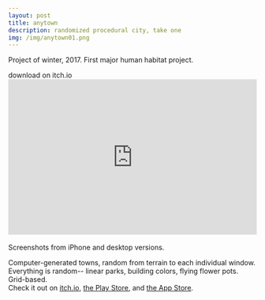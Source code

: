 ```yaml
---
layout: post
title: anytown
description: randomized procedural city, take one
img: /img/anytown01.png
---
```


Project of winter, 2017. First major human habitat project.
<div class="biglink" href="https://ihadtopickaname.deviantart.com/">download on itch.io</div>


<div class="img_row">
	<img class="col three" src="{{ site.baseurl }}/img/anytown01.png" alt="" title="example image"/>
</div>

<iframe width="100%" height="315" src="https://www.youtube.com/embed/lz2xBW96flg?vq=hd720" frameborder="0" allow="autoplay; encrypted-media" allowfullscreen></iframe>

<div class="img_row">
	<img class="col one" src="{{ site.baseurl }}/img/anytown1.PNG" alt="" title="screenshot"/>
	<img class="col one" src="{{ site.baseurl }}/img/anytown3.PNG" alt="" title="screenshot"/>
	<img class="col one" src="{{ site.baseurl }}/img/anytown4.PNG" alt="" title="screenshot"/>
</div>
<div class="col three caption">
	Screenshots from iPhone and desktop versions.
</div>


Computer-generated towns, random from terrain to each individual window. Everything is random-- linear parks, building colors, flying flower pots. Grid-based.
<br />
Check it out on <a href="https://melissaran.itch.io/anytown">itch.io</a>, <a href="https://play.google.com/store/apps/details?id=com.melissaran.Anytown">the Play Store</a>, and <a href="https://itunes.apple.com/us/app/anytown/id1339902309?mt=8">the App Store</a>.

<div class="img_row">
	<img class="col two" src="{{ site.baseurl }}/img/anytown2.PNG" alt="" title="screenshot"/>
	<img class="col one" src="{{ site.baseurl }}/img/anytown02.png" alt="" title="screenshot"/>
</div>
